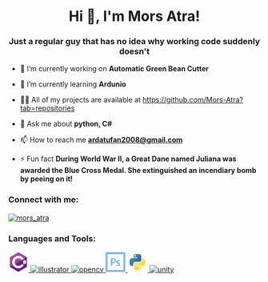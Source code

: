 <h1 align="center">Hi 👋, I'm Mors Atra!</h1>
<h3 align="center">Just a regular guy that has no idea why working code suddenly doesn't</h3>

- 🔭 I’m currently working on **Automatic Green Bean Cutter**

- 🌱 I’m currently learning **Ardunio**

- 👨‍💻 All of my projects are available at https://github.com/Mors-Atra?tab=repositories

- 💬 Ask me about **python, C#**

- 📫 How to reach me **ardatufan2008@gmail.com**

- ⚡ Fun fact **During World War II, a Great Dane named Juliana was awarded the Blue Cross Medal. She extinguished an incendiary bomb by peeing on it!**

<h3 align="left">Connect with me:</h3>
<p align="left">
<a href="https://twitter.com/mors_atra" target="blank"><img align="center" src="https://raw.githubusercontent.com/rahuldkjain/github-profile-readme-generator/master/src/images/icons/Social/twitter.svg" alt="mors_atra" height="30" width="40" /></a>
</p>

<h3 align="left">Languages and Tools:</h3>
<p align="left"> <a href="https://www.w3schools.com/cs/" target="_blank" rel="noreferrer"> <img src="https://raw.githubusercontent.com/devicons/devicon/master/icons/csharp/csharp-original.svg" alt="csharp" width="40" height="40"/> </a> <a href="https://www.adobe.com/in/products/illustrator.html" target="_blank" rel="noreferrer"> <img src="https://www.vectorlogo.zone/logos/adobe_illustrator/adobe_illustrator-icon.svg" alt="illustrator" width="40" height="40"/> </a> <a href="https://opencv.org/" target="_blank" rel="noreferrer"> <img src="https://www.vectorlogo.zone/logos/opencv/opencv-icon.svg" alt="opencv" width="40" height="40"/> </a> <a href="https://www.photoshop.com/en" target="_blank" rel="noreferrer"> <img src="https://raw.githubusercontent.com/devicons/devicon/master/icons/photoshop/photoshop-line.svg" alt="photoshop" width="40" height="40"/> </a> <a href="https://www.python.org" target="_blank" rel="noreferrer"> <img src="https://raw.githubusercontent.com/devicons/devicon/master/icons/python/python-original.svg" alt="python" width="40" height="40"/> </a> <a href="https://unity.com/" target="_blank" rel="noreferrer"> <img src="https://www.vectorlogo.zone/logos/unity3d/unity3d-icon.svg" alt="unity" width="40" height="40"/> </a> </p>

